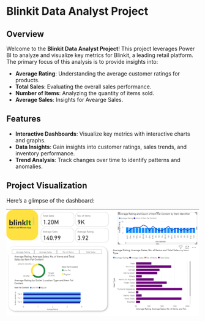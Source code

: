 # Blinkit Data Analyst Project

## Overview

Welcome to the **Blinkit Data Analyst Project**! This project leverages Power BI to analyze and visualize key metrics for Blinkit, a leading retail platform. The primary focus of this analysis is to provide insights into:

- **Average Rating**: Understanding the average customer ratings for products.
- **Total Sales**: Evaluating the overall sales performance.
- **Number of Items**: Analyzing the quantity of items sold.
- **Average Sales**: Insights for Avearge Sales.


## Features

- **Interactive Dashboards**: Visualize key metrics with interactive charts and graphs.
- **Data Insights**: Gain insights into customer ratings, sales trends, and inventory performance.
- **Trend Analysis**: Track changes over time to identify patterns and anomalies.

## Project Visualization

Here’s a glimpse of the dashboard:

![Dashboard](Images/dashboard.png)
